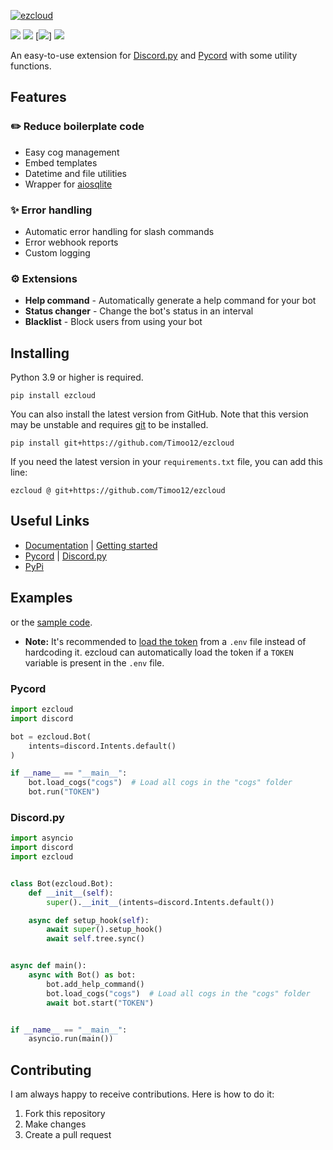 [![ezcloud](/docs/_static/ezcloud.png)](https://github.com/Timoo12/ezcloud)

[![](https://img.shields.io/discord/1010915072694046794?label=discord&style=for-the-badge&logo=discord&color=5865F2&logoColor=white)](https://discord.gg/XPCrxvhSFm)
[![](https://img.shields.io/pypi/v/ezcloud.svg?style=for-the-badge&logo=pypi&color=yellow&logoColor=white)](https://pypi.org/project/ezcloud/)
[![](https://img.shields.io/pypi/l/ezcloud?style=for-the-badge)]
[![](https://aschey.tech/tokei/github/https://github.com/Timoo12/ezcloud?style=for-the-badge)](https://github.com/Timoo12/ezcloud)

An easy-to-use extension for [Discord.py](https://github.com/Rapptz/discord.py)
and [Pycord](https://github.com/Pycord-Development/pycord) with some utility functions.

## Features
### ✏️ Reduce boilerplate code
- Easy cog management
- Embed templates
- Datetime and file utilities
- Wrapper for [aiosqlite](https://github.com/omnilib/aiosqlite)

### ✨ Error handling
- Automatic error handling for slash commands
- Error webhook reports
- Custom logging

### ⚙️ Extensions
- **Help command** - Automatically generate a help command for your bot
- **Status changer** - Change the bot's status in an interval
- **Blacklist** - Block users from using your bot

## Installing
Python 3.9 or higher is required.
```
pip install ezcloud
```
You can also install the latest version from GitHub. Note that this version may be unstable
and requires [git](https://git-scm.com/downloads) to be installed.
```
pip install git+https://github.com/Timoo12/ezcloud
```
If you need the latest version in your `requirements.txt` file, you can add this line:
```
ezcloud @ git+https://github.com/Timoo12/ezcloud
```

## Useful Links
- [Documentation](https://ezcloud.readthedocs.io/) | [Getting started](https://ezcloud.readthedocs.io/en/latest/pages/getting_started.html)
- [Pycord](https://docs.pycord.dev/) | [Discord.py](https://discordpy.readthedocs.io/en/stable/)
- [PyPi](https://pypi.org/project/ezcloud/)

## Examples
or the [sample code](https://ezcloud.readthedocs.io/en/latest/examples/examples.html).
- **Note:** It's recommended to [load the token](https://guide.pycord.dev/getting-started/creating-your-first-bot#protecting-tokens) from a `.env` file instead of hardcoding it.
ezcloud can automatically load the token if a `TOKEN` variable is present in the `.env` file.

### Pycord
```py
import ezcloud
import discord

bot = ezcloud.Bot(
    intents=discord.Intents.default()
)

if __name__ == "__main__":
    bot.load_cogs("cogs")  # Load all cogs in the "cogs" folder
    bot.run("TOKEN")
```

### Discord.py
```py
import asyncio
import discord
import ezcloud


class Bot(ezcloud.Bot):
    def __init__(self):
        super().__init__(intents=discord.Intents.default())

    async def setup_hook(self):
        await super().setup_hook()
        await self.tree.sync()


async def main():
    async with Bot() as bot:
        bot.add_help_command()
        bot.load_cogs("cogs")  # Load all cogs in the "cogs" folder
        await bot.start("TOKEN")


if __name__ == "__main__":
    asyncio.run(main())
```

## Contributing
I am always happy to receive contributions. Here is how to do it:
1. Fork this repository
2. Make changes
3. Create a pull request


